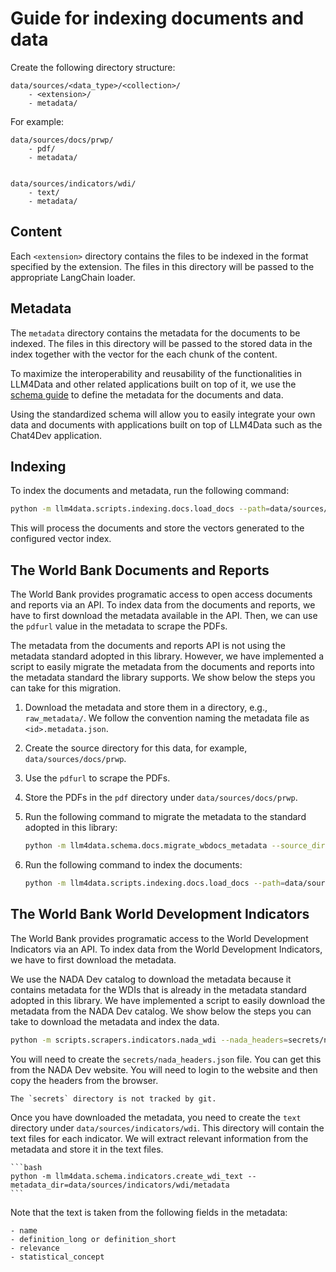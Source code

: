 # Guide for indexing documents and data

Create the following directory structure:

```
data/sources/<data_type>/<collection>/
    - <extension>/
    - metadata/
```

For example:

```
data/sources/docs/prwp/
    - pdf/
    - metadata/


data/sources/indicators/wdi/
    - text/
    - metadata/
```

## Content

Each `<extension>` directory contains the files to be indexed in the format specified by the extension. The files in this directory will be passed to the appropriate LangChain loader.

## Metadata

The `metadata` directory contains the metadata for the documents to be indexed. The files in this directory will be passed to the stored data in the index together with the vector for the each chunk of the content.

To maximize the interoperability and reusability of the functionalities in LLM4Data and other related applications built on top of it, we use the [schema guide](https://mah0001.github.io/schema-guide/) to define the metadata for the documents and data.

Using the standardized schema will allow you to easily integrate your own data and documents with applications built on top of LLM4Data such as the Chat4Dev application.

## Indexing

To index the documents and metadata, run the following command:

```bash
python -m llm4data.scripts.indexing.docs.load_docs --path=data/sources/docs/prwp/pdf --strict
```

This will process the documents and store the vectors generated to the configured vector index.


## The World Bank Documents and Reports

The World Bank provides programatic access to open access documents and reports via an API. To index data from the documents and reports, we have to first download the metadata available in the API. Then, we can use the `pdfurl` value in the metadata to scrape the PDFs.

The metadata from the documents and reports API is not using the metadata standard adopted in this library. However, we have implemented a script to easily migrate the metadata from the documents and reports into the metadata standard the library supports. We show below the steps you can take for this migration.

1. Download the metadata and store them in a directory, e.g., `raw_metadata/`. We follow the convention naming the metadata file as `<id>.metadata.json`.
2. Create the source directory for this data, for example, `data/sources/docs/prwp`.
3. Use the `pdfurl` to scrape the PDFs.
4. Store the PDFs in the `pdf` directory under `data/sources/docs/prwp`.
5. Run the following command to migrate the metadata to the standard adopted in this library:

    ```bash
    python -m llm4data.schema.docs.migrate_wbdocs_metadata --source_dir=raw_metadata/ --source_dir=data/sources/docs/prwp/metadata
    ```

6. Run the following command to index the documents:

    ```bash
    python -m llm4data.scripts.indexing.docs.load_docs --path=data/sources/docs/prwp/pdf --strict
    ```

## The World Bank World Development Indicators

The World Bank provides programatic access to the World Development Indicators via an API. To index data from the World Development Indicators, we have to first download the metadata.

We use the NADA Dev catalog to download the metadata because it contains metadata for the WDIs that is already in the metadata standard adopted in this library. We have implemented a script to easily download the metadata from the NADA Dev catalog. We show below the steps you can take to download the metadata and index the data.


```bash
python -m scripts.scrapers.indicators.nada_wdi --nada_headers=secrets/nada_headers.json --metadata_dir=data/sources/indicators/wdi/metadata
```

You will need to create the `secrets/nada_headers.json` file. You can get this from the NADA Dev website. You will need to login to the website and then copy the headers from the browser.

```{warning}
The `secrets` directory is not tracked by git.
```

Once you have downloaded the metadata, you need to create the `text` directory under `data/sources/indicators/wdi`. This directory will contain the text files for each indicator. We will extract relevant information from the metadata and store it in the text files.

    ```bash
    python -m llm4data.schema.indicators.create_wdi_text --metadata_dir=data/sources/indicators/wdi/metadata
    ```

Note that the text is taken from the following fields in the metadata:

    - name
    - definition_long or definition_short
    - relevance
    - statistical_concept
